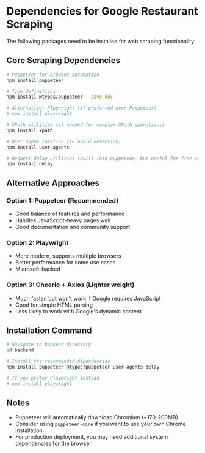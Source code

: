 # Dependencies for Google Restaurant Scraping

The following packages need to be installed for web scraping functionality:

## Core Scraping Dependencies

```bash
# Puppeteer for browser automation
npm install puppeteer

# Type definitions
npm install @types/puppeteer --save-dev

# Alternative: Playwright (if preferred over Puppeteer)
# npm install playwright

# XPath utilities (if needed for complex XPath operations)
npm install xpath

# User agent rotation (to avoid detection)
npm install user-agents

# Request delay utilities (built into puppeteer, but useful for fine control)
npm install delay
```

## Alternative Approaches

### Option 1: Puppeteer (Recommended)

- Good balance of features and performance
- Handles JavaScript-heavy pages well
- Good documentation and community support

### Option 2: Playwright

- More modern, supports multiple browsers
- Better performance for some use cases
- Microsoft-backed

### Option 3: Cheerio + Axios (Lighter weight)

- Much faster, but won't work if Google requires JavaScript
- Good for simple HTML parsing
- Less likely to work with Google's dynamic content

## Installation Command

```bash
# Navigate to backend directory
cd backend

# Install the recommended dependencies
npm install puppeteer @types/puppeteer user-agents delay

# If you prefer Playwright instead
# npm install playwright
```

## Notes

- Puppeteer will automatically download Chromium (~170-200MB)
- Consider using `puppeteer-core` if you want to use your own Chrome installation
- For production deployment, you may need additional system dependencies for the browser
